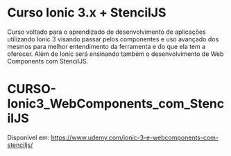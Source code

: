 # Curso Ionic 3.x + StencilJS

Curso voltado para o aprendizado de desenvolvimento de aplicações utilizando Ionic 3 visando passar pelos componentes e uso avançado dos mesmos para melhor entendimento da ferramenta e do que ela tem a oferecer. Além de Ionic será ensinando também o desenvolvimento de Web Components com StencilJS.

# CURSO-Ionic3_WebComponents_com_StencilJS

Disponível em: https://www.udemy.com/ionic-3-e-webcomponents-com-stenciljs/
